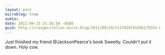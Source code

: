 ```yaml
---
layout: post
microblog: true
audio: 
date: 2011-09-23 21:26:54 -0500
guid: http://craigmcclellan.micro.blog/2011/09/24/t117424741505175554.html
---
```

Just finished my friend @JacksonPearce's book Sweetly. Couldn't put it down. Holy cow.
